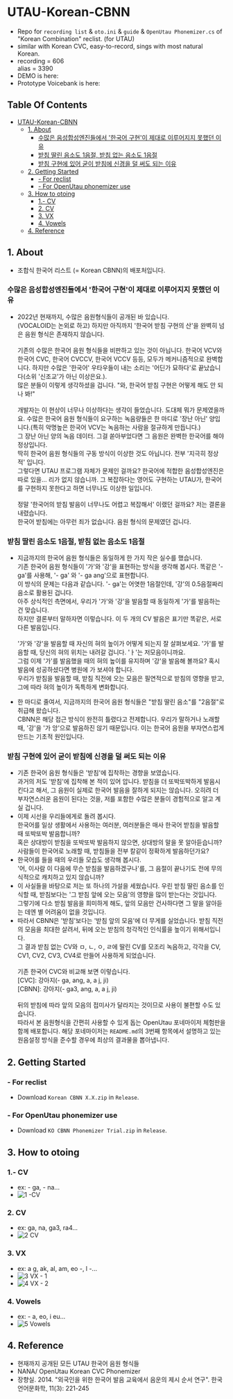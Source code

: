 # UTAU-Korean-CBNN
- Repo for `recording list` &amp; `oto.ini` &amp; `guide` &amp; `OpenUtau Phonemizer.cs` of "Korean Combination" reclist. (for UTAU)
- similar with Korean CVC, easy-to-record, sings with most natural Korean.
- recording = 606 <br>alias = 3390
- DEMO is here:
- Prototype Voicebank is here: 

## Table Of Contents 
- [UTAU-Korean-CBNN](#utau-korean-cbnn)
  * [1. About](#1-about)
    + [수많은 음성합성엔진들에서 '한국어 구현'이 제대로 이루어지지 못했던 이유](#수많은-음성합성엔진들에서-한국어-구현이-제대로-이루어지지-못했던-이유)
    + [받침 딸린 음소도 1음절, 받침 없는 음소도 1음절](#받침-딸린-음소도-1음절-받침-없는-음소도-1음절)
    + [받침 구현에 있어 굳이 받침에 신경을 덜 써도 되는 이유](#받침-구현에-있어-굳이-받침에-신경을-덜-써도-되는-이유)
  * [2. Getting Started](#2-getting-started)
    + [- For reclist](#--for-reclist)
    + [- For OpenUtau phonemizer use](#--for-openutau-phonemizer-use)
  * [3. How to otoing](#3-how-to-otoing)
    + [1.- CV](#1--cv)
    + [2. CV](#2-cv)
    + [3. VX](#3-vx)
    + [4. Vowels](#4-vowels)
   * [4. Reference](#4-reference)

## 1. About
- 조합식 한국어 리스트 (= Korean CBNN)의 배포처입니다.
### 수많은 음성합성엔진들에서 '한국어 구현'이 제대로 이루어지지 못했던 이유
- 2022년 현재까지, 수많은 음원형식들이 공개된 바 있습니다. <br> (VOCALOID는 논외로 하고) 하지만 아직까지 '한국어 받침 구현의 산'을 완벽히 넘은 음원 형식은 존재하지 않습니다. <br><br> 기존의 수많은 한국어 음원 형식들을 비판하고 있는 것이 아닙니다. 한국어 VCV와 한국어 CVC, 한국어 CVCCV, 한국어 VCCV 등등, 모두가 메커니즘적으로 완벽합니다. 하지만 수많은 '한국어' 우타우들이 내는 소리는 '어딘가 묘하다'로 끝났습니다(소위 '신조교'가 아닌 이상은요.).<br> 많은 분들이 이렇게 생각하셨을 겁니다. "와, 한국어 받침 구현은 어떻게 해도 안 되나 봐!"  <br><br> 개발자는 이 현상이 너무나 이상하다는 생각이 들었습니다. 도대체 뭐가 문제였을까요. 수많은 한국어 음원 형식들이 요구하는 녹음량들은 한 마디로 '장난 아닌' 양입니다.(특히 악명높은 한국어 VCV는 녹음하는 사람을 절규하게 만듭니다.) <br>그 장난 아닌 양의 녹음 데이터. 그걸 쏟아부었다면 그 음원은 완벽한 한국어를 해야 정상입니다. <br> 딱히 한국어 음원 형식들의 구동 방식이 이상한 것도 아닙니다. 전부 '지극히 정상적' 입니다. <br>그렇다면 UTAU 프로그램 자체가 문제인 걸까요? 한국어에 적합한 음성합성엔진은 따로 있을... 리가 없지 않습니까. 그 복잡하다는 영어도 구현하는 UTAU가, 한국어를 구현하지 못한다고 하면 너무나도 이상한 일입니다.<br><br> 정말 '한국어의 받침 발음이 너무나도 어렵고 복잡해서' 이랬던 걸까요? 저는 결론을 내렸습니다. <br>한국어 받침에는 아무런 죄가 없습니다. 음원 형식의 문제였던 겁니다. 
### 받침 딸린 음소도 1음절, 받침 없는 음소도 1음절 
- 지금까지의 한국어 음원 형식들은 동일하게 한 가지 작은 실수를 했습니다. <br> 기존 한국어 음원 형식들이 '가'와 '강'을 표현하는 방식을 생각해 봅시다. 똑같은 '- ga'를 사용해, '- ga' 와 '- ga ang'으로 표현합니다. <br> 이 방식의 문제는 다음과 같습니다. '- ga'는 어엿한 1음절인데, '강'의 0.5음절짜리 음소로 활용된 겁니다. <br> 아주 상식적인 측면에서, 우리가 '가'와 '강'을 발음할 때 동일하게 '가'를 발음하는 건 맞습니다. <br>하지만 결론부터 말하자면 이렇습니다. 이 두 개의 CV 발음은 표기만 똑같은, 서로 다른 발음입니다.<br><br> '가'와 '강'을 발음할 때 자신의 혀의 높이가 어떻게 되는지 잘 살펴보세요. '가'를 발음할 때, 당신의 혀의 위치는 내려갈 겁니다. 'ㅏ'는 저모음이니까요. <br> 그럼 이제 '가'를 발음했을 때의 혀의 높이를 유지하며 '강'을 발음해 볼까요? 혹시 발음에 성공하셨다면 병원에 가 보셔야 합니다. <br>우리가 받침을 발음할 때, 받침 직전에 오는 모음은 필연적으로 받침의 영향을 받고, 그에 따라 혀의 높이가 독특하게 변화합니다.

- 한 마디로 줄여서, 지금까지의 한국어 음원 형식들은 "받침 딸린 음소"를 "2음절"로 취급해 왔습니다. <br>CBNN은 해당 접근 방식이 완전히 틀렸다고 전제합니다. 우리가 말하거나 노래할 때, '강'을 '가 앙'으로 발음하진 않기 때문입니다. 이는 한국어 음원을 부자연스럽게 만드는 기초적 원인입니다.
### 받침 구현에 있어 굳이 받침에 신경을 덜 써도 되는 이유
- 기존 한국어 음원 형식들은 '받침'에 집착하는 경향을 보였습니다. <br> 과거의 저도 '받침'에 집착해 본 적이 있어 압니다. 받침을 더 또박또박하게 발음시킨다고 해서, 그 음원이 실제로 한국어 발음을 잘하게 되지는 않습니다. 오히려 더 부자연스러운 음원이 된다는 것을, 저를 포함한 수많은 분들이 경험적으로 알고 계실 겁니다.
- 이제 시선을 우리들에게로 돌려 봅시다. <br> 한국어를 일상 생활에서 사용하는 여러분, 여러분들은 매사 한국어 받침을 발음할 때 또박또박 발음합니까?<br> 혹은 상대방이 받침을 또박또박 발음하지 않으면, 상대방의 말을 못 알아듣습니까? <br>사람들이 한국어로 노래할 때, 받침들을 전부 칼같이 정확하게 발음하던가요?
- 한국어를 들을 때의 우리들 모습도 생각해 봅시다. <br>'어, 이사람 이 다음에 무슨 받침을 발음하겠구나'를, 그 음절이 끝나기도 전에 무의식적으로 캐치하고 있지 않습니까?<br>
- 이 사실들을 바탕으로 저는 또 하나의 가설을 세웠습니다. 우린 받침 딸린 음소를 인식할 때, 받침보다는 '그 받침 앞에 오는 모음'의 영향을 많이 받는다는 것입니다. <br>그렇기에 다소 받침 발음을 희미하게 해도, 앞의 모음만 건사하다면 그 말을 알아듣는 데엔 별 어려움이 없을 것입니다. 
- 따라서 CBNN은 '받침'보다는 '받침 앞의 모음'에 더 무게를 실었습니다. 받침 직전의 모음을 최대한 살려서, 뒤에 오는 받침의 청각적인 인식률을 높이기 위해서입니다. <br>그 결과 받침 없는 CV와 ㅁ, ㄴ, ㅇ, ㄹ에 딸린 CV를 모조리 녹음하고, 각각을 CV, CV1, CV2, CV3, CV4로 만들어 사용하게 되었습니다. <br><br>기존 한국어 CVC와 비교해 보면 이렇습니다. <br>[CVC]: 강아지(- ga, ang, a, a j, ji) <br>[CBNN]: 강아지(- ga3, ang, a, a j, ji)<br><br> 뒤의 받침에 따라 앞의 모음의 접미사가 달라지는 것이므로 사용이 불편할 수도 있습니다. <br>따라서 본 음원형식을 간편히 사용할 수 있게 돕는 OpenUtau 포네마이저 체험판을 함께 배포합니다. 해당 포네마이저는 `README.md`의 3번째 항목에서 설명하고 있는 원음설정 방식을 준수할 경우에 최상의 결과물을 뽑아냅니다.


## 2. Getting Started
### - For reclist
- Download `Korean CBNN X.X.zip` in `Release`.
### - For OpenUtau phonemizer use
- Download `KO CBNN Phonemizer Trial.zip` in `Release`.

## 3. How to otoing
### 1.- CV 
- ex: - ga, - na...
- ![1  -CV](https://user-images.githubusercontent.com/100339835/210084857-5fccb60b-19a8-4e38-9c36-cc51f67a362e.jpg)

 
### 2. CV
- ex: ga, na, ga3, ra4...
- ![2  CV](https://user-images.githubusercontent.com/100339835/210084926-065cb361-4c21-4040-a56f-ee51e674dac7.jpg)
 

### 3. VX 
- ex: a g, ak, al, am, eo -, l -... 
- ![3  VX - 1](https://user-images.githubusercontent.com/100339835/210084944-eac4a6ba-0d0d-4b08-86ec-6d737dc9fce5.jpg)
- ![4  VX - 2](https://user-images.githubusercontent.com/100339835/210084954-e1a85f35-5178-414f-bf2e-616b20c2e171.jpg)


### 4. Vowels 
- ex: - a, eo, i eu...
- ![5  Vowels](https://user-images.githubusercontent.com/100339835/210085213-4398a400-72ff-4c2c-aa9f-7182e6640722.jpg)

## 4. Reference
- 현재까지 공개된 모든 UTAU 한국어 음원 형식들 
- NANA/ OpenUtau Korean CVC Phonemizer <br>
- 장향실. 2014. "외국인을 위한 한국어 발음 교육에서 음운의 제시 순서 연구". 한국언어문화학, 11(3): 221-245
